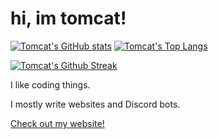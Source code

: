 # hi, im tomcat!



[![Tomcat's GitHub stats](https://github-readme-stats.vercel.app/api?username=tomcqt&show_icons=true&hide_border=true&theme=transparent)](https://github.com/anuraghazra/github-readme-stats) [![Tomcat's Top Langs](https://github-readme-stats.vercel.app/api/top-langs/?username=tomcqt&hide=lua&layout=compact&hide_border=true&theme=transparent)](https://github.com/anuraghazra/github-readme-stats)

[![Tomcat's Github Streak](https://streak-stats.demolab.com/?user=tomcqt&hide_border=true&theme=transparent)](https://git.io/streak-stats)

I like coding things.

I mostly write websites and Discord bots.

[Check out my website!](https://www.tomcat.sh/)
